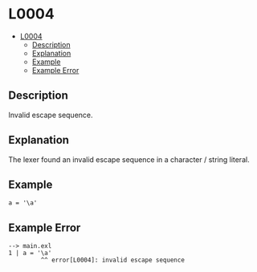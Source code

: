 # L0004

- [L0004](#l0004)
  - [Description](#description)
  - [Explanation](#explanation)
  - [Example](#example)
  - [Example Error](#example-error)

## Description

Invalid escape sequence.

## Explanation

The lexer found an invalid escape sequence in a character / string literal.

## Example

```
a = '\a'
```

## Example Error

```
--> main.exl
1 | a = '\a'
         ^^ error[L0004]: invalid escape sequence
```